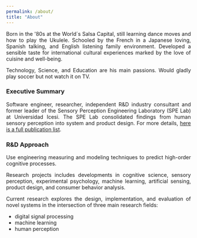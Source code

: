 ```yaml
---
permalink: /about/
title: "About"
---
```

<div style="text-align: justify"> 
Born in the '80s at the World´s Salsa Capital, still learning dance moves and how to play the Ukulele.
Schooled by the French in a Japanese loving, Spanish talking, and English listening family environment. 
Developed a sensible taste for international cultural experiences marked by the love of cuisine and well-being. 

Technology, Science, and Education are his main passions.
Would gladly play soccer but not watch it on TV.
</div>

### Executive Summary
<div style="text-align: justify"> 
Software engineer, researcher, independent R&D industry consultant and former leader of the 
Sensory Perception Engineering Laboratory (SPE Lab) at Universidad Icesi. 
The SPE Lab consolidated findings from human sensory perception into system and product design. 
For more details, <a href="https://drive.google.com/file/d/1MWmJbVHdLEPpsAEKh4eYnjSDmsbhY2qW/view?usp=share_link" > here is a full publication list</a>.
</div>

### R&D Approach

<div style="text-align: justify"> 
Use engineering measuring and modeling techniques to predict high-order cognitive processes. 

Research projects includes developments in cognitive science, sensory perception, experimental psychology, 
machine learning, artificial sensing, product design, and consumer behavior analysis. 

Current research explores the design, implementation, and evaluation of novel systems in the intersection 
of three main research fields: 
 <ul>
   <li>digital signal processing </li>
   <li>machine learning </li>
   <li>human perception</li>
 </ul>
</div>


